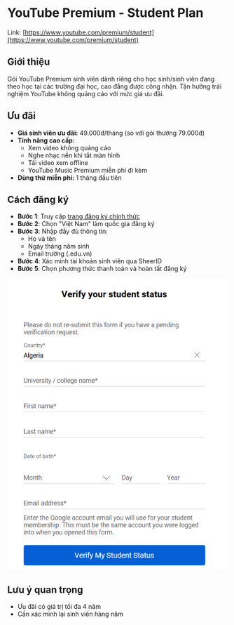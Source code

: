 # YouTube Premium - Student Plan

Link: [https://www.youtube.com/premium/student](https://www.youtube.com/premium/student)

## Giới thiệu
Gói YouTube Premium sinh viên dành riêng cho học sinh/sinh viên đang theo học tại các trường đại học, cao đẳng được công nhận. Tận hưởng trải nghiệm YouTube không quảng cáo với mức giá ưu đãi.

## Ưu đãi
* **Giá sinh viên ưu đãi:** 49.000đ/tháng (so với gói thường 79.000đ)
* **Tính năng cao cấp:**
  - Xem video không quảng cáo
  - Nghe nhạc nền khi tắt màn hình
  - Tải video xem offline
  - YouTube Music Premium miễn phí đi kèm
* **Dùng thử miễn phí:** 1 tháng đầu tiên

## Cách đăng ký
- **Bước 1**: Truy cập [trang đăng ký chính thức](https://www.youtube.com/premium/student)  
- **Bước 2**: Chọn "Việt Nam" làm quốc gia đăng ký  
- **Bước 3**: Nhập đầy đủ thông tin:
   - Họ và tên
   - Ngày tháng năm sinh
   - Email trường (.edu.vn)  
- **Bước 4**: Xác minh tài khoản sinh viên qua SheerID  
- **Bước 5**: Chọn phương thức thanh toán và hoàn tất đăng ký

![Giao diện đăng ký YouTube Premium sinh viên](images/image-8.png)

## Lưu ý quan trọng

- Ưu đãi có giá trị tối đa 4 năm
- Cần xác minh lại sinh viên hàng năm
